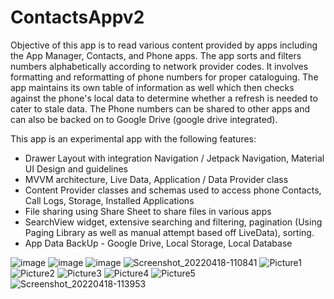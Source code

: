 # ContactsAppv2

Objective of this app is to read various content provided by apps including the App Manager, Contacts, and Phone apps. The app sorts and filters numbers alphabetically according to network provider codes. It involves formatting and reformatting of phone numbers for proper cataloguing. The app maintains its own table of information as well which then checks against the phone's local data to determine whether a refresh is needed to cater to stale data. The Phone numbers can be shared to other apps and can also be backed on to Google Drive (google drive integrated).

This app is an experimental app with the following features:
- Drawer Layout with integration Navigation / Jetpack Navigation, Material UI Design and guidelines
- MVVM architecture, Live Data, Application / Data Provider class
- Content Provider classes and schemas used to access phone Contacts, Call Logs, Storage, Installed Applications
- File sharing using Share Sheet to share files in various apps
- SearchView widget, extensive searching and filtering, pagination (Using Paging Library as well as manual attempt based off LiveData), sorting.
- App Data BackUp - Google Drive, Local Storage, Local Database



![image](https://user-images.githubusercontent.com/46603998/163763914-732ea1b9-8199-486e-85fe-f0a5abdb36a6.png)
![image](https://user-images.githubusercontent.com/46603998/163763950-3cbcf70b-fed0-45a5-b1a6-5708dc505714.png)
![image](https://user-images.githubusercontent.com/46603998/163764778-82b569e0-4504-4562-b9ad-ead4c8d5826f.png)
![Screenshot_20220418-110841](https://user-images.githubusercontent.com/46603998/163940516-0b55c516-4ee8-441d-8ea2-bb41d2064dcb.jpg)
![Picture1](https://user-images.githubusercontent.com/46603998/163943835-7cc40aba-5447-4e00-a378-ccbe48345c49.png)
![Picture2](https://user-images.githubusercontent.com/46603998/163943840-f33cf1c1-1e04-40d2-9c13-078745560961.png)
![Picture3](https://user-images.githubusercontent.com/46603998/163943843-798543b5-8410-4581-8712-39440e1a1cba.png)
![Picture4](https://user-images.githubusercontent.com/46603998/163943845-50a38866-1c7e-4f95-8fc5-ae91790d5bde.png)
![Picture5](https://user-images.githubusercontent.com/46603998/163943846-43afca74-e58c-497a-b954-93005df75f49.png)
![Screenshot_20220418-113953](https://user-images.githubusercontent.com/46603998/163943848-b799d24b-48d7-4f1a-b52b-bb0ac2a2dfe9.jpg)
